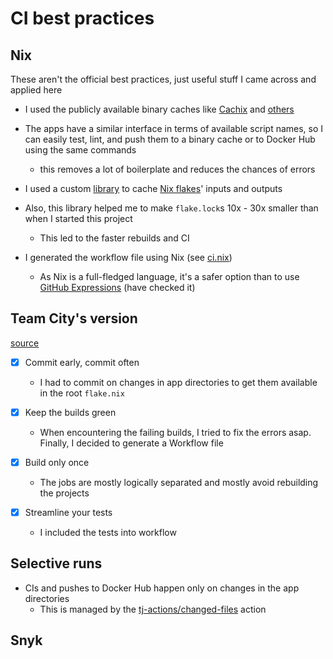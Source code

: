 # CI best practices

## Nix

These aren't the official best practices, just useful stuff I came across and applied here

- I used the publicly available binary caches like [Cachix](https://www.cachix.org/) and [others](https://github.com/br4ch1st0chr0n3/devops-labs/blob/c5cde8ef5fe89c807c779ea81ad3d3125ca9ed67/.github/workflows/ci.yaml#L15)

- The apps have a similar interface in terms of available script names, so I can easily test, lint, and push them to a binary cache or to Docker Hub using the same commands
  - this removes a lot of boilerplate and reduces the chances of errors

- I used a custom [library](https://github.com/br4ch1st0chr0n3/flakes) to cache [Nix flakes](https://serokell.io/blog/practical-nix-flakes)' inputs and outputs

- Also, this library helped me to make `flake.lock`s 10x - 30x smaller than when I started this project
  - This led to the faster rebuilds and CI

- I generated the workflow file using Nix (see [ci.nix](./.nix/.github/ci.nix))
  - As Nix is a full-fledged language, it's a safer option than to use [GitHub Expressions](https://docs.github.com/en/actions/learn-github-actions/expressions) (have checked it)

## Team City's version

[source](https://www.jetbrains.com/teamcity/ci-cd-guide/ci-cd-best-practices/)

- [x] Commit early, commit often
  - I had to commit on changes in app directories to get them available in the root `flake.nix`

- [x] Keep the builds green
  - When encountering the failing builds, I tried to fix the errors asap. Finally, I decided to generate a Workflow file

- [x] Build only once
  - The jobs are mostly logically separated and mostly avoid rebuilding the projects

- [x] Streamline your tests
  - I included the tests into workflow

## Selective runs

- CIs and pushes to Docker Hub happen only on changes in the app directories
  - This is managed by the [tj-actions/changed-files](https://github.com/tj-actions/changed-files) action

## Snyk
